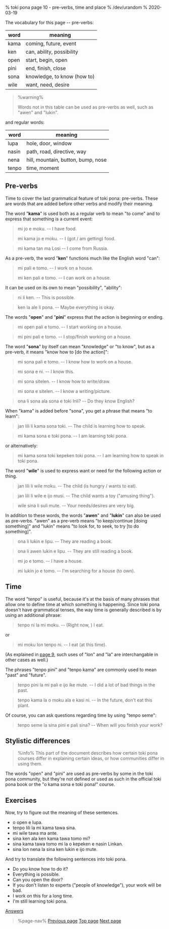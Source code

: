 % toki pona page 10 - pre-verbs, time and place
% /dev/urandom
% 2020-03-19

The vocabulary for this page -- pre-verbs:

| word  | meaning                          |
|-------|----------------------------------|
| kama  | coming, future, event            |
| ken   | can, ability, possibility        |
| open  | start, begin, open               |
| pini  | end, finish, close               |
| sona  | knowledge, to know (how to)      |
| wile  | want, need, desire               |

> %warning%
>
> Words not in this table can be used as pre-verbs as well, such as "awen" and
> "lukin".
>

and regular words:

| word  | meaning                           |
|-------|-----------------------------------|
| lupa  | hole, door, window                |
| nasin | path, road, directive, way        |
| nena  | hill, mountain, button, bump, nose|
| tenpo | time, moment                      |

## Pre-verbs

Time to cover the last grammatical feature of toki pona: pre-verbs. These are
words that are added before other verbs and modify their meaning.

The word "**kama**" is used both as a regular verb to mean "to come" and to
express that something is a current event:

> mi jo e moku. -- I have food.
>
> mi kama jo e moku. -- I (got / am getting) food.

> mi kama tan ma Losi -- I come from Russia.

As a pre-verb, the word "**ken**" functions much like the English word "can":

> mi pali e tomo. -- I work on a house.
>
> mi ken pali e tomo. -- I can work on a house.

It can be used on its own to mean "possibility", "ability":

> ni li ken. -- This is possible.

> ken la ale li pona. -- Maybe everything is okay.

The words "**open**" and "**pini**" express that the action is beginning or
ending.

> mi open pali e tomo. -- I start working on a house.

> mi pini pali e tomo. -- I stop/finish working on a house.

The word "**sona**" by itself can mean "knowledge" or "to know", but as a
pre-verb, it means "know how to [do the action]":

> mi sona pali e tomo. -- I know how to work on a house.

> mi sona e ni. -- I know this.

> mi sona sitelen. -- I know how to write/draw.

> mi sona e sitelen. -- I know a writing/picture.

> ona li sona ala sona e toki Inli? -- Do they know English?

When "kama" is added before "sona", you get a phrase that means "to learn":

> jan lili li kama sona toki. -- The child is learning how to speak.

> mi kama sona e toki pona. -- I am learning toki pona. 

or alternatively:

> mi kama sona toki kepeken toki pona. -- I am learning how to speak in toki
> pona.

The word "**wile**" is used to express want or need for the following action or
thing.

> jan lili li wile moku. -- The child (is hungry / wants to eat).

> jan lili li wile e ijo musi. -- The child wants a toy ("amusing thing").

> wile sina li suli mute. -- Your needs/desires are very big.

In addition to these words, the words "**awen**" and "**lukin**" can also be
used as pre-verbs. "awen" as a pre-verb means "to keep/continue [doing
something]" and "lukin" means "to look for, to seek, to try [to do something]".

> ona li lukin e lipu. -- They are reading a book.

> ona li awen lukin e lipu. -- They are still reading a book.

> mi jo e tomo. -- I have a house.

> mi lukin jo e tomo. -- I'm searching for a house (to own).

## Time

The word "tenpo" is useful, because it's at the basis of many phrases that allow
one to define time at which something is happening. Since toki pona doesn't have
grammatical tenses, the way time is generally described is by using an
additional phrase:

> tenpo ni la mi moku. -- (Right now, ) I eat.

or 

> mi moku lon tenpo ni. -- I eat (at this time).

(As explained in [page 9](en/9), such uses of "lon" and "la" are
interchangable in other cases as well.)

The phrases "tenpo pini" and "tenpo kama" are commonly used to mean "past" and
"future".

> tenpo pini la mi pali e ijo ike mute. -- I did a lot of bad things in the
> past.

> tenpo kama la o moku ala e kasi ni. -- In the future, don't eat this plant.

Of course, you can ask questions regarding time by using "tenpo seme":

> tenpo seme la sina pini e pali sina? -- When will you finish your work?

## Stylistic differences

> %info%
> This part of the document describes how certain toki pona courses differ in
> explaining certain ideas, or how communities differ in using them.

The words "open" and "pini" are used as pre-verbs by some in the toki
pona community, but they're not defined or used as such in the official toki
pona book or the "o kama sona e toki pona!" course.

## Exercises

Now, try to figure out the meaning of these sentences.

* o open e lupa. 
* tenpo lili la mi kama tawa sina.
* mi wile tawa ma ante.
* sina ken ala ken kama tawa tomo mi?
* sina kama tawa tomo mi la o kepeken e nasin Linkan.
* sina lon nena la sina ken lukin e ijo mute.

And try to translate the following sentences into toki pona.

* Do you know how to do it? 
* Everything is possible. 
* Can you open the door?
* If you don't listen to experts ("people of knowledge"), your work will be bad.
* I work on this for a long time.
* I'm still learning toki pona.

[Answers](en/answers#p10)

> %page-nav%
> [Previous page](en/9)
> [Top page](.)
> [Next page](en/11)
